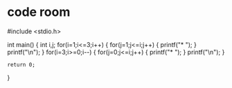 # code room
#include <stdio.h>

int main() 
{
    int i,j;
    for(i=1;i<=3;i++)
    {
        for(j=1;j<=i;j++)
        {
            printf("* ");
        }
        printf("\n");
    }
    for(i=3;i>=0;i--)
    {
        for(j=0;j<=i;j++)
        {
            printf("* ");
        }
        printf("\n");
    }
    
    
    return 0;
}
